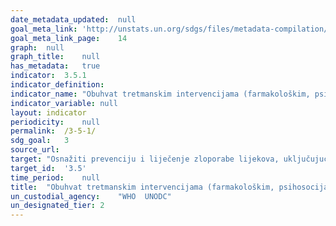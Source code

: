 ```yaml
---	
date_metadata_updated:	null
goal_meta_link:	'http://unstats.un.org/sdgs/files/metadata-compilation/Metadata-Goal-3.pdf'
goal_meta_link_page:	14
graph:	null
graph_title:	null
has_metadata:	true
indicator:	3.5.1
indicator_definition:	
indicator_name:	"Obuhvat tretmanskim intervencijama (farmakološkim, psihosocijalnim i rehabilitacijskim te uslugama skrbi nakon tretmana) poremećaja uzrokovanih uporabom supstanci"
indicator_variable:	null
layout:	indicator
periodicity:	null
permalink:	/3-5-1/
sdg_goal:	3
source_url:	
target:	"Osnažiti prevenciju i liječenje zloporabe lijekova, uključujući opojne droge i prekomjerno uživanje u alkoholu"
target_id:	'3.5'
time_period:	null
title:	"Obuhvat tretmanskim intervencijama (farmakološkim, psihosocijalnim i rehabilitacijskim te uslugama skrbi nakon tretmana) poremećaja uzrokovanih uporabom supstanci"
un_custodial_agency:	"WHO  UNODC"
un_designated_tier:	2
---	
```

